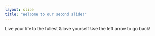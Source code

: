 ```yaml
---
layout: slide
title: "Welcome to our second slide!"
---
```

Live your life to the fullest & love yourself
Use the left arrow to go back!
